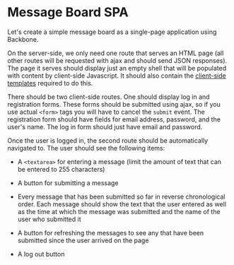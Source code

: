 # Message Board SPA

Let's create a simple message board as a single-page application using Backbone.

On the server-side, we only need one route that serves an HTML page (all other routes will be requested with ajax and should send JSON responses). The page it serves should display just an empty shell that will be populated with content by client-side Javascript. It should also contain the <a href="../wk4_handlebars">client-side templates</a> required to do this.

There should be two client-side routes. One should display log in and registration forms. These forms should be submitted using ajax, so if you use actual `<form>` tags you will have to cancel the `submit` event. The registration form should have fields for email address, password, and the user's name. The log in form should just have email and password.

Once the user is logged in, the second route should be automatically navigated to. The user should see the following items:

* A `<textarea>` for entering a message (limit the amount of text that can be entered to 255 characters)

* A button for submitting a message

* Every message that has been submitted so far in reverse chronological order. Each message should show the text that the user entered as well as the time at which the message was submitted and the name of the user who submitted it

* A button for refreshing the messages to see any that have been submitted since the user arrived on the page

* A log out button
